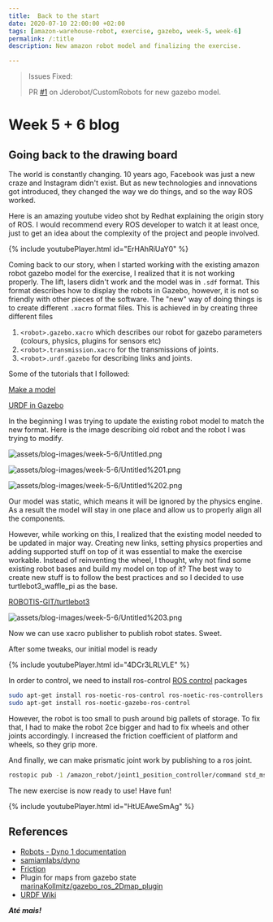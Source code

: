 ```yaml
---
title:  Back to the start
date: 2020-07-10 22:00:00 +02:00
tags: [amazon-warehouse-robot, exercise, gazebo, week-5, week-6]
permalink: /:title
description: New amazon robot model and finalizing the exercise.

---
```

> Issues Fixed:
>
> PR [#1](https://github.com/JdeRobot/CustomRobots/pull/1) on Jderobot/CustomRobots for new gazebo model.

# Week 5 + 6 blog

## Going back to the drawing board

The world is constantly changing. 10 years ago, Facebook was just a new craze and Instagram didn't exist. But as new technologies and innovations got introduced, they changed the way we do things, and so the way ROS worked.

Here is an amazing youtube video shot by Redhat explaining the origin story of ROS. I would recommend every ROS developer to watch it at least once, just to get an idea about the complexity of the project and people involved.

{% include youtubePlayer.html id="ErHAhRiUaY0" %}

Coming back to our story, when I started working with the existing amazon robot gazebo model for the exercise, I realized that it is not working properly. The lift, lasers didn't work and the model was in `.sdf` format. This format describes how to display the robots in Gazebo, however, it is not so friendly with other pieces of the software. The "new" way of doing things is to create different `.xacro` format files. This is achieved in by creating three different files

1. `<robot>.gazebo.xacro` which describes our robot for gazebo parameters (colours, physics, plugins for sensors etc)
2. `<robot>.transmission.xacro` for the transmissions of joints.
3. `<robot>.urdf.gazebo` for describing links and joints.

Some of the tutorials that I followed:

[Make a model](http://gazebosim.org/tutorials?tut=build_model)

[URDF in Gazebo](http://gazebosim.org/tutorials/?tut=ros_urdf)

In the beginning I was trying to update the existing robot model to match the new format. Here is the image describing old robot and the robot I was trying to modify.

![assets/blog-images/week-5-6/Untitled.png](assets/blog-images/week-5-6/Untitled.png)

![assets/blog-images/week-5-6/Untitled%201.png](assets/blog-images/week-5-6/Untitled%201.png)

![assets/blog-images/week-5-6/Untitled%202.png](assets/blog-images/week-5-6/Untitled%202.png)

Our model was static, which means it will be ignored by the physics engine. As a result the model will stay in one place and allow us to properly align all the components.

However, while working on this, I realized that the existing model needed to be updated in major way. Creating new links, setting physics properties and adding supported stuff on top of it was essential to make the exercise workable. Instead of reinventing the wheel, I thought, why not find some existing robot bases and build my model on top of it? The best way to create new stuff is to follow the best practices and so I decided to use turtlebot3_waffle_pi as the base.

[ROBOTIS-GIT/turtlebot3](https://github.com/ROBOTIS-GIT/turtlebot3/blob/master/turtlebot3_description/urdf/turtlebot3_waffle.gazebo.xacro)

![assets/blog-images/week-5-6/Untitled%203.png](assets/blog-images/week-5-6/Untitled%203.png)

Now we can use xacro publisher to publish robot states. Sweet.

After some tweaks, our initial model is ready

{% include youtubePlayer.html id="4DCr3LRLVLE" %}

In order to control, we need to install ros-control [ROS control](http://gazebosim.org/tutorials?tut=ros_control) packages


```bash
sudo apt-get install ros-noetic-ros-control ros-noetic-ros-controllers
sudo apt-get install ros-noetic-gazebo-ros-control
```

However, the robot is too small to push around big pallets of storage. To fix that, I had to make the robot 2ce bigger and had to fix wheels and other joints accordingly. I increased the friction coefficient of platform and wheels, so they grip more. 

And finally, we can make prismatic joint work by publishing to a ros joint.

```bash
rostopic pub -1 /amazon_robot/joint1_position_controller/command std_msgs/Float64 "data: 1"
```

The new exercise is now ready to use! Have fun!

{% include youtubePlayer.html id="HtUEAweSmAg" %}

## References

- [Robots - Dyno 1 documentation](https://dyno-docs.readthedocs.io/en/latest/simulation/robots.html#forklift)
- [samiamlabs/dyno](https://github.com/samiamlabs/dyno)
- [Friction](https://en.wikipedia.org/wiki/Friction#Coefficient_of_friction)
- Plugin for maps from gazebo state [marinaKollmitz/gazebo_ros_2Dmap_plugin](https://github.com/marinaKollmitz/gazebo_ros_2Dmap_plugin)
- [URDF Wiki](http://wiki.ros.org/urdf/XML/joint)


***Até mais!***